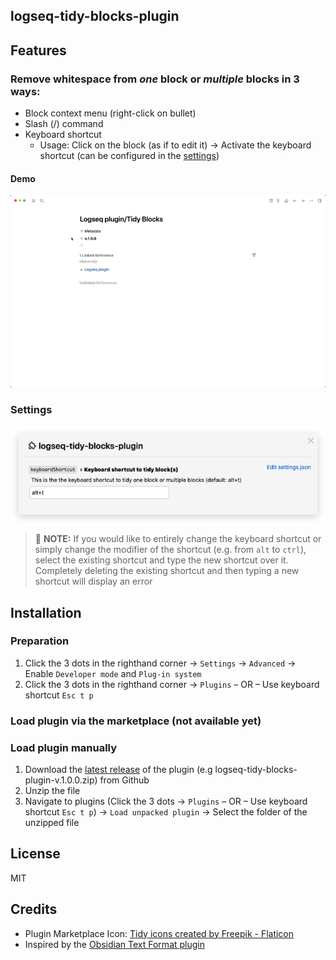 ## logseq-tidy-blocks-plugin

## Features
### Remove whitespace from _one_ block or _multiple_ blocks in 3 ways:
- Block context menu (right-click on bullet)
- Slash (/) command
- Keyboard shortcut
    - Usage: Click on the block (as if to edit it) → Activate the keyboard shortcut (can be configured in the [settings](#settings)) 
#### Demo
![logseq-tidy-blocks-plugin main demo](screenshots/logseq_tidy_blocks_main_demo.gif)

### Settings
![logseq-tidy-blocks-plugin settings](screenshots/logseq_tidy_blocks_settings.png)
> 🚨 **NOTE:** If you would like to entirely change the keyboard shortcut or simply change the modifier of the shortcut (e.g. from `alt` to `ctrl`), select the existing shortcut and type the new shortcut over it. Completely deleting the existing shortcut and then typing a new shortcut will display an error

## Installation
### Preparation
1. Click the 3 dots in the righthand corner → `Settings` → `Advanced` → Enable `Developer mode` and `Plug-in system`
2. Click the 3 dots in the righthand corner → `Plugins` – OR – Use keyboard shortcut `Esc t p`

### Load plugin via the marketplace (not available yet)

### Load plugin manually
1. Download the [latest release](https://github.com/vyleung/logseq-tidy-blocks-plugin/releases) of the plugin (e.g logseq-tidy-blocks-plugin-v.1.0.0.zip) from Github
2. Unzip the file
3. Navigate to plugins (Click the 3 dots → `Plugins` – OR – Use keyboard shortcut `Esc t p`) → `Load unpacked plugin` → Select the folder of the unzipped file

## License
MIT

## Credits
- Plugin Marketplace Icon: <a href="https://www.flaticon.com/free-icons/tidy" title="tidy icons">Tidy icons created by Freepik - Flaticon</a>
- Inspired by the [Obsidian Text Format plugin](https://github.com/Benature/obsidian-text-format)